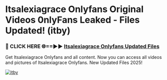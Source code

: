 # Itsalexiagrace Onlyfans Original Videos 0nlyFans Leaked - Files Updated! (itby)

<h3>🔴 CLICK HERE 🌐==►► <a href="https://tinyurl.com/ms9xzufz" rel="nofollow">Itsalexiagrace Onlyfans Updated Files</a></h3>

Get Itsalexiagrace Onlyfans and all content. Now you can access all videos and pictures of Itsalexiagrace Onlyfans. New Updated Files 2025!

[![itby](https://i.imgur.com/ppqm5kG.gif)](https://tinyurl.com/ms9xzufz)
